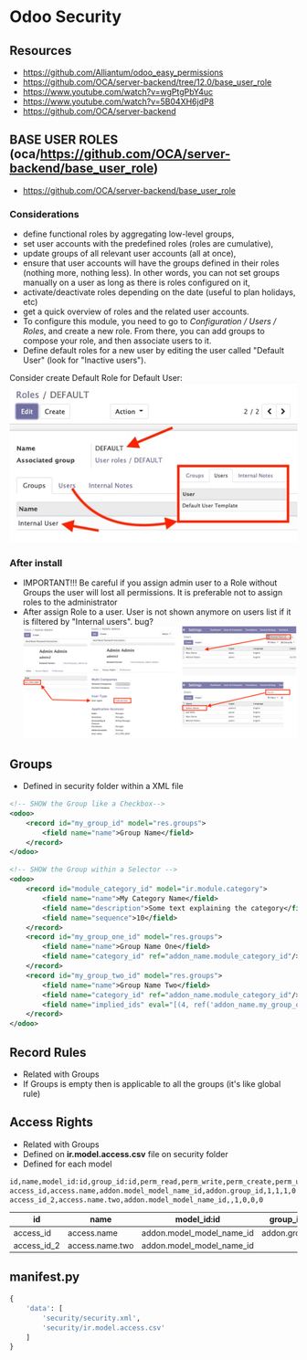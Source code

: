 # Odoo Security

## Resources
- https://github.com/Alliantum/odoo_easy_permissions
- https://github.com/OCA/server-backend/tree/12.0/base_user_role
- https://www.youtube.com/watch?v=wgPtgPbY4uc
- https://www.youtube.com/watch?v=5B04XH6jdP8
- https://github.com/OCA/server-backend

## BASE USER ROLES (oca/https://github.com/OCA/server-backend/base_user_role)
- https://github.com/OCA/server-backend/base_user_role

### Considerations
- define functional roles by aggregating low-level groups,
- set user accounts with the predefined roles (roles are cumulative),
- update groups of all relevant user accounts (all at once),
- ensure that user accounts will have the groups defined in their roles
(nothing more, nothing less). In other words, you can not set groups
manually on a user as long as there is roles configured on it,
- activate/deactivate roles depending on the date (useful to plan holidays, etc)
- get a quick overview of roles and the related user accounts.
- To configure this module, you need to go to *Configuration / Users / Roles*,
and create a new role. From there, you can add groups to compose your role,
and then associate users to it.
- Define default roles for a new user by editing the user called
"Default User" (look for "Inactive users").

Consider create Default Role for Default User:
![](img/security/default-role.jpg)

### After install
- IMPORTANT!!! Be careful if you assign admin user to a Role without Groups the user will lost all permissions. It is preferable not to assign roles to the administrator
- After assign Role to a user. User is not shown anymore on users list if it is filtered by "Internal users". bug?
![](img/roles-after-install.jpg)

## Groups
- Defined in security folder within a XML file
```xml
<!-- SHOW the Group like a Checkbox-->
<odoo>
    <record id="my_group_id" model="res.groups">
        <field name="name">Group Name</field>
    </record>
</odoo>
```

```xml
<!-- SHOW the Group within a Selector -->
<odoo>
    <record id="module_category_id" model="ir.module.category">
        <field name="name">My Category Name</field>
        <field name="description">Some text explaining the category</field>
        <field name="sequence">10</field>
    </record>
    <record id="my_group_one_id" model="res.groups">
        <field name="name">Group Name One</field>
        <field name="category_id" ref="addon_name.module_category_id"/>
    </record>
    <record id="my_group_two_id" model="res.groups">
        <field name="name">Group Name Two</field>
        <field name="category_id" ref="addon_name.module_category_id"/>
        <field name="implied_ids" eval="[(4, ref('addon_name.my_group_one_id'))]"/>
    </record>
</odoo>
```

## Record Rules
- Related with Groups
- If Groups is empty then is applicable to all the groups (it's like global rule)

## Access Rights
- Related with Groups
- Defined on **ir.model.access.csv** file on security folder
- Defined for each model
```csv
id,name,model_id:id,group_id:id,perm_read,perm_write,perm_create,perm_unlink
access_id,access.name,addon.model_model_name_id,addon.group_id,1,1,1,0
access_id_2,access.name.two,addon.model_model_name_id,,1,0,0,0
```
| id          | name        | model_id:id                   | group_id:id    | perm_read | perm_write | perm_create | perm_unlink |
| ----------- | ----------- | ----------------------------- | -------------- | --------- | ---------- | ----------- | ----------- |
| access_id   | access.name | addon.model_model_name_id     | addon.group_id | 1         | 1          | 1           | 0           |
| access_id_2 | access.name.two | addon.model_model_name_id |                | 1         | 0          | 0           | 0           |

## __manifest.py__
```python
{
    'data': [
        'security/security.xml',
        'security/ir.model.access.csv'
    ]
}
```